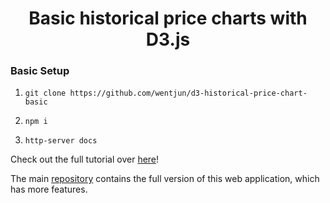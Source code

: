 <h1 align="center">Basic historical price charts with D3.js</h1>

### Basic Setup

1.  `git clone https://github.com/wentjun/d3-historical-price-chart-basic`

2.  `npm i`

3.  `http-server docs`

Check out the full tutorial over <a href="https://medium.freecodecamp.org/how-to-build-historical-price-charts-with-d3-js-72214aaf6ba3" target="_blank">here</a>! 

The main <a href="https://github.com/wentjun/d3-historical-prices">repository</a> contains the full version of this web application, which has more features.
